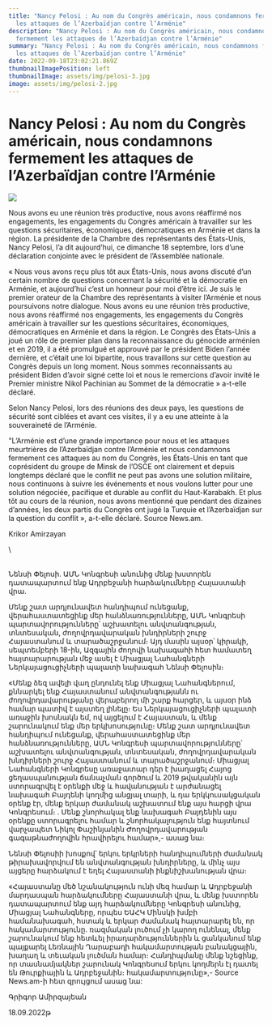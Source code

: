 ```yaml
---
title: "Nancy Pelosi : Au nom du Congrès américain, nous condamnons fermement
  les attaques de l’Azerbaïdjan contre l’Arménie"
description: "Nancy Pelosi : Au nom du Congrès américain, nous condamnons
  fermement les attaques de l’Azerbaïdjan contre l’Arménie"
summary: "Nancy Pelosi : Au nom du Congrès américain, nous condamnons fermement
  les attaques de l’Azerbaïdjan contre l’Arménie"
date: 2022-09-18T23:02:21.869Z
thumbnailImagePosition: left
thumbnailImage: assets/img/pelosi-3.jpg
image: assets/img/pelosi-2.jpg
---
```

<!--StartFragment-->

# Nancy Pelosi : Au nom du Congrès américain, nous condamnons fermement les attaques de l’Azerbaïdjan contre l’Arménie



![](https://www.armenews.com/IMG/arton96244.jpg)

Nous avons eu une réunion très productive, nous avons réaffirmé nos engagements, les engagements du Congrès américain à travailler sur les questions sécuritaires, économiques, démocratiques en Arménie et dans la région. La présidente de la Chambre des représentants des États-Unis, Nancy Pelosi, l’a dit aujourd’hui, ce dimanche 18 septembre, lors d’une déclaration conjointe avec le président de l’Assemblée nationale.

« Nous vous avons reçu plus tôt aux États-Unis, nous avons discuté d’un certain nombre de questions concernant la sécurité et la démocratie en Arménie, et aujourd’hui c’est un honneur pour moi d’être ici. Je suis le premier orateur de la Chambre des représentants à visiter l’Arménie et nous poursuivons notre dialogue. Nous avons eu une réunion très productive, nous avons réaffirmé nos engagements, les engagements du Congrès américain à travailler sur les questions sécuritaires, économiques, démocratiques en Arménie et dans la région. Le Congrès des États-Unis a joué un rôle de premier plan dans la reconnaissance du génocide arménien et en 2019, il a été promulgué et approuvé par le président Biden l’année dernière, et c’était une loi bipartite, nous travaillons sur cette question au Congrès depuis un long moment. Nous sommes reconnaissants au président Biden d’avoir signé cette loi et nous le remercions d’avoir invité le Premier ministre Nikol Pachinian au Sommet de la démocratie » a-t-elle déclaré.

Selon Nancy Pelosi, lors des réunions des deux pays, les questions de sécurité sont ciblées et avant ces visites, il y a eu une atteinte à la souveraineté de l’Arménie.

"L’Arménie est d’une grande importance pour nous et les attaques meurtrières de l’Azerbaïdjan contre l’Arménie et nous condamnons fermement ces attaques au nom du Congrès, les États-Unis en tant que coprésident du groupe de Minsk de l’OSCE ont clairement et depuis longtemps déclaré que le conflit ne peut pas avons une solution militaire, nous continuons à suivre les événements et nous voulons lutter pour une solution négociée, pacifique et durable au conflit du Haut-Karabakh. Et plus tôt au cours de la réunion, nous avons mentionné que pendant des dizaines d’années, les deux partis du Congrès ont jugé la Turquie et l’Azerbaïdjan sur la question du conflit », a-t-elle déclaré. Source News.am.

Krikor Amirzayan



<!--EndFragment-->\
\
Նենսի Փելոսի. ԱՄՆ Կոնգրեսի անունից մենք խստորեն դատապարտում ենք Ադրբեջանի հարձակումները Հայաստանի վրա.

Մենք շատ արդյունավետ հանդիպում ունեցանք, վերահաստատեցինք մեր հանձնառությունները, ԱՄՆ Կոնգրեսի պարտավորությունները՝ աշխատելու անվտանգության, տնտեսական, ժողովրդավարական խնդիրների շուրջ Հայաստանում և տարածաշրջանում։ Այդ մասին այսօր՝ կիրակի, սեպտեմբերի 18-ին, Ազգային ժողովի նախագահի հետ համատեղ հայտարարության մեջ ասել է Միացյալ Նահանգների Ներկայացուցիչների պալատի նախագահ Նենսի Փելոսին։

«Մենք ձեզ ավելի վաղ ընդունել ենք Միացյալ Նահանգներում, քննարկել ենք Հայաստանում անվտանգությանն ու ժողովրդավարությանը վերաբերող մի շարք հարցեր, և այսօր ինձ համար պատիվ է այստեղ լինելը։ Ես Ներկայացուցիչների պալատի առաջին խոսնակն եմ, ով այցելում է Հայաստան, և մենք շարունակում ենք մեր երկխոսությունը։ Մենք շատ արդյունավետ հանդիպում ունեցանք, վերահաստատեցինք մեր հանձնառությունները, ԱՄՆ Կոնգրեսի պարտավորությունները՝ աշխատելու անվտանգության, տնտեսական, ժողովրդավարական խնդիրների շուրջ Հայաստանում և տարածաշրջանում։ Միացյալ Նահանգների Կոնգրեսը առաջատար դեր է խաղացել Հայոց ցեղասպանության ճանաչման գործում և 2019 թվականին այն ստորագրվել է օրենքի մեջ և հավանության է արժանացել նախագահ Բայդենի կողմից անցյալ տարի, և դա երկկուսակցական օրենք էր, մենք երկար ժամանակ աշխատում ենք այս հարցի վրա Կոնգրեսում։ . Մենք շնորհակալ ենք նախագահ Բայդենին այս օրենքը ստորագրելու համար և շնորհակալություն ենք հայտնում վարչապետ Նիկոլ Փաշինյանին Ժողովրդավարության գագաթնաժողովին հրավիրելու համար»,- ասաց նա։

Նենսի Փելոսիի խոսքով՝ երկու երկրների հանդիպումների ժամանակ թիրախավորվում են անվտանգության խնդիրները, և մինչ այս այցերը հարձակում է եղել Հայաստանի ինքնիշխանության վրա։

«Հայաստանը մեծ նշանակություն ունի մեզ համար և Ադրբեջանի մարդասպան հարձակումները Հայաստանի վրա, և մենք խստորեն դատապարտում ենք այդ հարձակումները Կոնգրեսի անունից, Միացյալ Նահանգները, որպես ԵԱՀԿ Մինսկի խմբի համանախագահ, հստակ և երկար ժամանակ հայտարարել են, որ հակամարտությունը. ռազմական լուծում չի կարող ունենալ, մենք շարունակում ենք հետևել իրադարձություններին և ցանկանում ենք պայքարել Լեռնային Ղարաբաղի հակամարտության բանակցային, խաղաղ և տեւական լուծման համար։ Հանդիպմանը մենք նշեցինք, որ տասնամյակներ շարունակ Կոնգրեսում երկու կողմերն էլ դատել են Թուրքիային և Ադրբեջանին։ հակամարտությունը»,- Source News.am-ի հետ զրույցում ասաց նա:

Գրիգոր Ամիրզայեան

18.09.2022թ